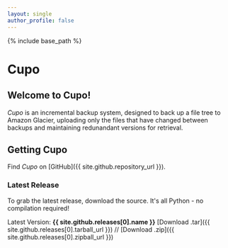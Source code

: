 ```yaml
---
layout: single
author_profile: false
---
```

{% include base_path %}

# Cupo

## Welcome to Cupo!

*Cupo* is an incremental backup system, designed to back up a file tree to Amazon Glacier, uploading only the files that have changed between backups and maintaining redunandant versions for retrieval.

## Getting Cupo
Find *Cupo* on [GitHub]({{ site.github.repository_url }}).

### Latest Release
To grab the latest release, download the source. It's all Python - no compilation required!

Latest Version: **{{ site.github.releases[0].name }}**
[Download .tar]({{ site.github.releases[0].tarball_url }})
//
[Download .zip]({{ site.github.releases[0].zipball_url }})
